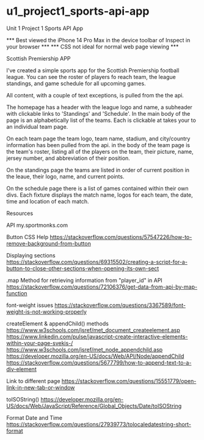 # u1_project1_sports-api-app
Unit 1 Project 1 Sports API App

*** Best viewed the iPhone 14 Pro Max in the device toolbar of Inspect in your browser ***
*** CSS not ideal for normal web page viewing ***

Scottish Premiership APP

I've created a simple sports app for the Scottish Premiership football league. You can see the roster of players fo reach team, the league standings, and game schedule for all upcoming games.

All content, with a couple of text exceptions, is pulled from the the api.

The homepage has a header with the league logo and name, a subheader with clickable links to 'Standings' and 'Schedule'. In the main body of the page is an alphabetically list of the teams. Each is clickable at takes your to an individual team page.

On each team page the team logo, team name, stadium, and city/country information has been pulled from the api. in the body of the team page is the team's roster, listing all of the players on the team, their picture, name, jersey number, and abbreviation of their position.

On the standings page the teams are listed in order of current position in the leaue, their logo, name, and current points.

On the schedule page there is a list of games contained within their own divs. Each fixture displays the match name, logos for each team, the date, time and location of each match.


Resources

API
my.sportmonks.com

Button CSS Help
https://stackoverflow.com/questions/57547226/how-to-remove-background-from-button

Displaying sections
https://stackoverflow.com/questions/69315502/creating-a-script-for-a-button-to-close-other-sections-when-opening-its-own-sect

.map Method for retrieving information from "player_id" in API
https://stackoverflow.com/questions/72106376/get-data-from-api-by-map-function

font-weight issues
https://stackoverflow.com/questions/3367589/font-weight-is-not-working-properly

createElement & appendChild() methods
https://www.w3schools.com/jsref/met_document_createelement.asp
https://www.linkedin.com/pulse/javascript-create-interactive-elements-within-your-page-svekis-/
https://www.w3schools.com/jsref/met_node_appendchild.asp
https://developer.mozilla.org/en-US/docs/Web/API/Node/appendChild
https://stackoverflow.com/questions/5677799/how-to-append-text-to-a-div-element

Link to different page
https://stackoverflow.com/questions/15551779/open-link-in-new-tab-or-window

toISOString()
https://developer.mozilla.org/en-US/docs/Web/JavaScript/Reference/Global_Objects/Date/toISOString

Format Date and Time
https://stackoverflow.com/questions/27939773/tolocaledatestring-short-format
